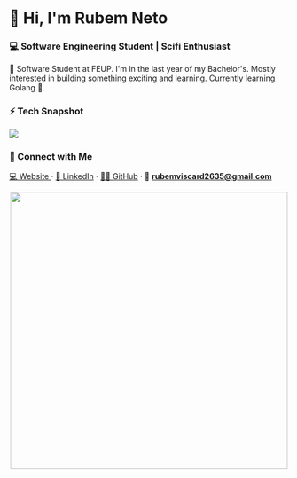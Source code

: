 <!-- Template from https://github.com/pr2tik1/pr2tik1 -->

# 👋 Hi, I'm Rubem Neto 
### 💻 Software Engineering Student | Scifi Enthusiast

🚀 Software Student at FEUP. I'm in the last year of my Bachelor's. Mostly interested in building something exciting and learning. Currently learning Golang 🥳.

### ⚡ Tech Snapshot

<p align="left">
    <img src="https://skillicons.dev/icons?i=c,cpp,haskell,golang,git,kotlin,flutter,dart,java,python,html,css,js,php,ts,react,nextjs,tailwind,docker" />
</p>

### 🤝 Connect with Me  
[💻 Website ](https://rubuy.me) · [💼 LinkedIn](https://www.linkedin.com/in/rubem-neto-62951122b/) · [🧑‍💻 GitHub](https://github.com/rubuy-74) · 📧 **rubemviscard2635@gmail.com**

<p align="center">
  <img src="https://github-readme-stats.vercel.app/api?username=rubuy-74&show_icons=true&theme=dark" width="500">
</p>
